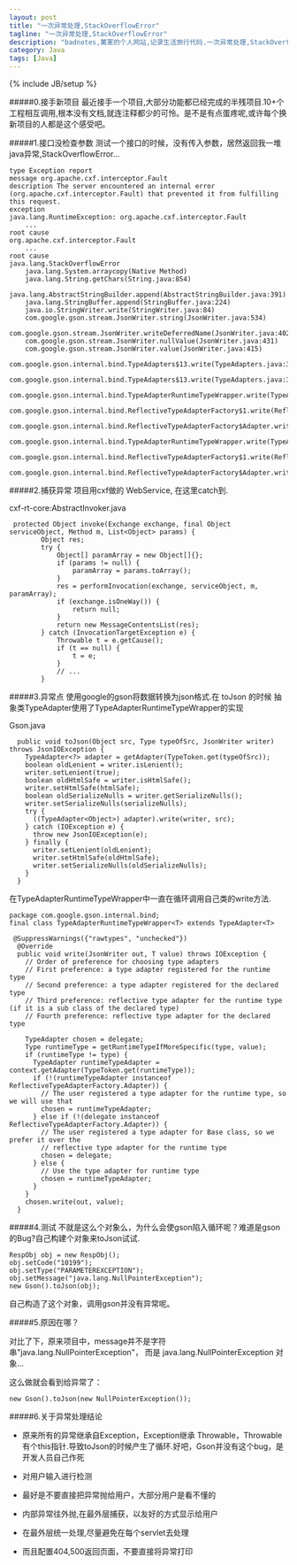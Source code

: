 ```yaml
---
layout: post
title: "一次异常处理,StackOverflowError"
tagline: "一次异常处理,StackOverflowError"
description: "badnotes,萬軍的个人网站,记录生活旅行代码.一次异常处理,StackOverflowError."
category: Java
tags: [Java]
---
```

{% include JB/setup %}

#####0.接手新项目
最近接手一个项目,大部分功能都已经完成的半残项目.10+个工程相互调用,根本没有文档,就连注释都少的可怜。是不是有点蛋疼呢,或许每个换新项目的人都是这个感受吧。

#####1.接口没检查参数
测试一个接口的时候，没有传入参数，居然返回我一堆java异常,StackOverflowError...

```
type Exception report
message org.apache.cxf.interceptor.Fault
description The server encountered an internal error (org.apache.cxf.interceptor.Fault) that prevented it from fulfilling this request.
exception
java.lang.RuntimeException: org.apache.cxf.interceptor.Fault
	...
root cause
org.apache.cxf.interceptor.Fault
	...
root cause
java.lang.StackOverflowError
	java.lang.System.arraycopy(Native Method)
	java.lang.String.getChars(String.java:854)
	java.lang.AbstractStringBuilder.append(AbstractStringBuilder.java:391)
	java.lang.StringBuffer.append(StringBuffer.java:224)
	java.io.StringWriter.write(StringWriter.java:84)
	com.google.gson.stream.JsonWriter.string(JsonWriter.java:534)
	com.google.gson.stream.JsonWriter.writeDeferredName(JsonWriter.java:402)
	com.google.gson.stream.JsonWriter.nullValue(JsonWriter.java:431)
	com.google.gson.stream.JsonWriter.value(JsonWriter.java:415)
	com.google.gson.internal.bind.TypeAdapters$13.write(TypeAdapters.java:362)
	com.google.gson.internal.bind.TypeAdapters$13.write(TypeAdapters.java:346)
	com.google.gson.internal.bind.TypeAdapterRuntimeTypeWrapper.write(TypeAdapterRuntimeTypeWrapper.java:68)
	com.google.gson.internal.bind.ReflectiveTypeAdapterFactory$1.write(ReflectiveTypeAdapterFactory.java:89)
	com.google.gson.internal.bind.ReflectiveTypeAdapterFactory$Adapter.write(ReflectiveTypeAdapterFactory.java:195)
	com.google.gson.internal.bind.TypeAdapterRuntimeTypeWrapper.write(TypeAdapterRuntimeTypeWrapper.java:68)
	com.google.gson.internal.bind.ReflectiveTypeAdapterFactory$1.write(ReflectiveTypeAdapterFactory.java:89)
	com.google.gson.internal.bind.ReflectiveTypeAdapterFactory$Adapter.write(ReflectiveTypeAdapterFactory.java:195)
```

#####2.捕获异常
项目用cxf做的 WebService, 在这里catch到.

cxf-rt-core:AbstractInvoker.java

```
 protected Object invoke(Exchange exchange, final Object serviceObject, Method m, List<Object> params) {
        Object res;
        try {
            Object[] paramArray = new Object[]{};
            if (params != null) {
                paramArray = params.toArray();
            }
            res = performInvocation(exchange, serviceObject, m, paramArray);
            if (exchange.isOneWay()) {
                return null;
            }
            return new MessageContentsList(res);
        } catch (InvocationTargetException e) {
            Throwable t = e.getCause();
            if (t == null) {
                t = e;
            }
            // ...
		}
```

#####3.异常点
使用google的gson将数据转换为json格式.在 toJson 的时候 抽象类TypeAdapter使用了TypeAdapterRuntimeTypeWrapper的实现

Gson.java

```
  public void toJson(Object src, Type typeOfSrc, JsonWriter writer) throws JsonIOException {
    TypeAdapter<?> adapter = getAdapter(TypeToken.get(typeOfSrc));
    boolean oldLenient = writer.isLenient();
    writer.setLenient(true);
    boolean oldHtmlSafe = writer.isHtmlSafe();
    writer.setHtmlSafe(htmlSafe);
    boolean oldSerializeNulls = writer.getSerializeNulls();
    writer.setSerializeNulls(serializeNulls);
    try {
      ((TypeAdapter<Object>) adapter).write(writer, src);
    } catch (IOException e) {
      throw new JsonIOException(e);
    } finally {
      writer.setLenient(oldLenient);
      writer.setHtmlSafe(oldHtmlSafe);
      writer.setSerializeNulls(oldSerializeNulls);
    }
  }
```

在TypeAdapterRuntimeTypeWrapper中一直在循环调用自己类的write方法.

```
package com.google.gson.internal.bind;
final class TypeAdapterRuntimeTypeWrapper<T> extends TypeAdapter<T>

 @SuppressWarnings({"rawtypes", "unchecked"})
  @Override
  public void write(JsonWriter out, T value) throws IOException {
    // Order of preference for choosing type adapters
    // First preference: a type adapter registered for the runtime type
    // Second preference: a type adapter registered for the declared type
    // Third preference: reflective type adapter for the runtime type (if it is a sub class of the declared type)
    // Fourth preference: reflective type adapter for the declared type

    TypeAdapter chosen = delegate;
    Type runtimeType = getRuntimeTypeIfMoreSpecific(type, value);
    if (runtimeType != type) {
      TypeAdapter runtimeTypeAdapter = context.getAdapter(TypeToken.get(runtimeType));
      if (!(runtimeTypeAdapter instanceof ReflectiveTypeAdapterFactory.Adapter)) {
        // The user registered a type adapter for the runtime type, so we will use that
        chosen = runtimeTypeAdapter;
      } else if (!(delegate instanceof ReflectiveTypeAdapterFactory.Adapter)) {
        // The user registered a type adapter for Base class, so we prefer it over the
        // reflective type adapter for the runtime type
        chosen = delegate;
      } else {
        // Use the type adapter for runtime type
        chosen = runtimeTypeAdapter;
      }
    }
    chosen.write(out, value);
  }
```

#####4.测试
不就是这么个对象么，为什么会使gson陷入循环呢？难道是gson的Bug?自己构建个对象来toJson试试.

```
RespObj obj = new RespObj();
obj.setCode("10199");
obj.setType("PARAMETEREXCEPTION");
obj.setMessage("java.lang.NullPointerException");
new Gson().toJson(obj);
```

自己构造了这个对象，调用gson并没有异常呢。

#####5.原因在哪？

对比了下，原来项目中，message并不是字符串"java.lang.NullPointerException"，
而是 java.lang.NullPointerException 对象...

这么做就会看到给异常了：
```
new Gson().toJson(new NullPointerException());
```

#####6.关于异常处理结论

* 原来所有的异常继承自Exception，Exception继承 Throwable，Throwable有个this指针.导致toJson的时候产生了循环.好吧，Gson并没有这个bug，是开发人员自己作死

* 对用户输入进行检测

* 最好是不要直接把异常抛给用户，大部分用户是看不懂的

* 内部异常往外抛,在最外层捕获，以友好的方式显示给用户

* 在最外层统一处理,尽量避免在每个servlet去处理

* 而且配置404,500返回页面，不要直接将异常打印

